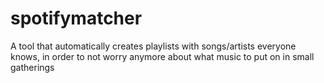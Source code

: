 # spotifymatcher
A tool that automatically creates playlists with songs/artists everyone knows, in order to not worry anymore about what music to put on in small gatherings
